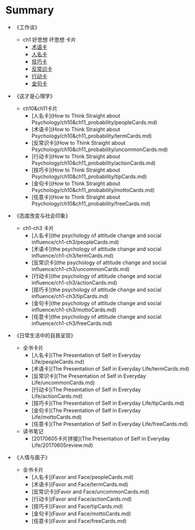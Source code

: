 # Summary

* 《工作谈》
	* ch1 好思想 坏思想 卡片
		* [术语卡](talkAboutWork_yang/ch1_thought/termCards.md)
		* [人名卡](talkAboutWork_yang/ch1_thought/peopleCards.md)
		* [技巧卡](talkAboutWork_yang/ch1_thought/tipCards.md)
		* [反常识卡](talkAboutWork_yang/ch1_thought/uncommonCards.md)
		* [行动卡](talkAboutWork_yang/ch1_thought/actionCards.md)
		* [金句卡](talkAboutWork_yang/ch1_thought/mottoCards.md)

* 《这才是心理学》
	* ch10&ch11卡片
		* [人名卡](How to Think Straight about Psychology/ch10&ch11_probability/peopleCards.md)
		* [术语卡](How to Think Straight about Psychology/ch10&ch11_probability/termCards.md)
		* [反常识卡](How to Think Straight about Psychology/ch10&ch11_probability/uncommonCards.md)
		* [行动卡](How to Think Straight about Psychology/ch10&ch11_probability/actionCards.md)
		* [技巧卡](How to Think Straight about Psychology/ch10&ch11_probability/tipCards.md)
		* [金句卡](How to Think Straight about Psychology/ch10&ch11_probability/mottoCards.md) 
		* [任意卡](How to Think Straight about Psychology/ch10&ch11_probability/freeCards.md) 

* 《态度改变与社会印象》
	* ch1-ch3 卡片
		* [人名卡](the psychology of attitude change and social influence/ch1-ch3/peopleCards.md)
		* [术语卡](the psychology of attitude change and social influence/ch1-ch3/termCards.md)
		* [反常识卡](the psychology of attitude change and social influence/ch1-ch3/uncommonCards.md)
		* [行动卡](the psychology of attitude change and social influence/ch1-ch3/actionCards.md)
		* [技巧卡](the psychology of attitude change and social influence/ch1-ch3/tipCards.md)
		* [金句卡](the psychology of attitude change and social influence/ch1-ch3/mottoCards.md) 
		* [任意卡](the psychology of attitude change and social influence/ch1-ch3/freeCards.md) 

* 《日常生活中的自我呈现》
	* 全书卡片
		* [人名卡](The Presentation of Self in Everyday Life/peopleCards.md)
		* [术语卡](The Presentation of Self in Everyday Life/termCards.md)
		* [反常识卡](The Presentation of Self in Everyday Life/uncommonCards.md)
		* [行动卡](The Presentation of Self in Everyday Life/actionCards.md)
		* [技巧卡](The Presentation of Self in Everyday Life/tipCards.md)
		* [金句卡](The Presentation of Self in Everyday Life/mottoCards.md) 
		* [任意卡](The Presentation of Self in Everyday Life/freeCards.md) 
	* 读书笔记
		* [20170605卡片拼接](The Presentation of Self in Everyday Life/20170605review.md)
	
* 《人情与面子》
 	* 全书卡片
		* [人名卡](Favor and Face/peopleCards.md)
		* [术语卡](Favor and Face/termCards.md)
		* [反常识卡](Favor and Face/uncommonCards.md)
		* [行动卡](Favor and Face/actionCards.md)
		* [技巧卡](Favor and Face/tipCards.md)
		* [金句卡](Favor and Face/mottoCards.md) 
		* [任意卡](Favor and Face/freeCards.md)